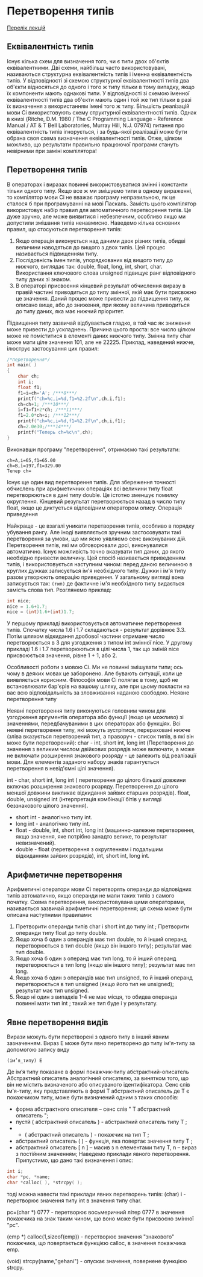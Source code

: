 # Перетворення типів

[Перелік лекцій](README.md)

## Еквівалентність типів
Існує кілька схем для визначення того, чи є типи двох об'єктів еквівалентними. Дві схеми, найбільш часто використовувані, називаються структурна еквівалентність типів і іменна еквівалентність типів. У відповідності зі схемою структурної еквівалентності типів два об'єкти відносяться до одного і того ж типу тільки в тому випадку, якщо їх компоненти мають однакові типи. У відповідності зі схемою іменної еквівалентності типів два об'єкти мають один і той же тип тільки в разі їх визначення з використанням імені того ж типу.
Більшість реалізацій мови Сі використовують схему структурної еквівалентності типів. Однак в книзі (Ritche, D.M. 1980 / The C Programming Language - Reference Manual / AT & T Bell Laboratories, Murray Hill, N.J. 07974) питання про еквівалентність типів ігнорується, і за будь-якої реалізації може бути обрана своя схема визначення еквівалентності типів. Отже, цілком можливо, що результати правильно працюючої програми стануть невірними при заміні компілятора!

## Перетворення типів
В операторах і виразах повинні використовуватися змінні і константи тільки одного типу. Якщо все ж ми змішуємо типи в одному вираженні, то компілятор мови Сі не вважає програму неправильною, як це сталося б при програмуванні на мові Паскаль. Замість цього компілятор використовує набір правил для автоматичного перетворення типів. Це дуже зручно, але може виявитися і небезпечним, особливо якщо ми допустили змішання типів ненавмисно. Наведемо кілька основних правил, що стосуються перетворення типів:

1.	Якщо операція виконується над даними двох різних типів, обидві величини наводяться до вищого з двох типів. Цей процес називається підвищенням типу.
2.	Послідовність імен типів, упорядкованих від вищого типу до нижчого, виглядає так: double, float, long, int, short, char. Використання ключового слова unsigned підвищує ранг відповідного типу даних зі знаком.
3.	В операторі присвоєння кінцевий результат обчислення виразу в правій частині приводиться до типу змінної, якій має бути присвоєно це значення. Даний процес може привести до підвищення типу, як описано вище, або до зниження, при якому величина приводиться до типу даних, яка має нижчий пріоритет.

Підвищення типу зазвичай відбувається гладко, в той час як зниження може привести до ускладнень. Причина цього проста: все число цілком може не поміститися в елементі даних нижчого типу. Змінна типу char може мати ціле значення 101, але не 22225.
Приклад, наведений нижче, ілюструє застосування цих правил:

```cpp
/*перетворення*/
int main( )
{
	char ch;
	int i; 
	float f1;
	f1=i=ch='A'; /***8***/
	printf("ch=%c,i=%d,f1=%2.2f\n",ch,i,f1);
	ch=ch+1; /***10***/
	i=f1=f1+2*ch; /***11***/
	f1=2.0*ch+i; /***12***/
	printf("ch=%c,i=%d,f1=%2.2f\n",ch,i,f1);
	ch=2.0e30;/***14***/
	printf("Теперь ch=%c\n",ch);
}
```
Виконавши програму "перетворення", отримаємо такі результати:
```
ch=A,i=65,f1=65.00
ch=B,i=197,f1=329.00
Тепер ch=
```

Існує ще один вид перетворення типів. Для збереження точності обчислень при арифметичних операціях всі величини типу float перетворюються в дані типу double. Це істотно зменшує помилку округлення. Кінцевий результат перетворюється назад в число типу float, якщо це диктується відповідним оператором опису.
Операція приведення

Найкраще - це взагалі уникати перетворення типів, особливо в порядку убування рангу. Але іноді виявляється зручним застосовувати такі перетворення за умови, що ми ясно уявляємо сенс виконуваних дій. Перетворення типів, які ми обговорювали досі, виконувалися автоматично. Існує можливість точно вказувати тип даних, до якого необхідно привести величину. Цей спосіб називається приведенням типів, і використовується наступним чином: перед даною величиною в круглих дужках записується ім'я необхідного типу. Дужки і ім'я типу разом утворюють операцію приведення. У загальному вигляді вона записується так: `(тип)` де фактичне ім'я необхідного типу видається замість слова тип.
Розглянемо приклад:

```cpp
int nice;
nice = 1.6+1.7;
nice = (int)1.6+(int)1.7;
```
У першому прикладі використовується автоматичне перетворення типів. Спочатку числа 1.6 і 1.7 складаються - результат дорівнює 3.3. Потім шляхом відкидання дробової частини отримане число перетворюється в 3 для узгодження з типом int змінної nice. У другому прикладі 1.6 і 1.7 перетворюються в цілі числа 1, так що зміній  nice присвоюється значення, рівне 1 + 1, або 2.

Особливості роботи з мовою Сі. Ми не повинні змішувати типи; ось чому в деяких мовах це заборонено. Але бувають ситуації, коли це виявляється корисним. Філософія мови Сі полягає в тому, щоб не встановлювати бар'єрів на вашому шляху, але при цьому покласти на вас всю відповідальність за зловживання наданою свободою.
Неявне перетворення типу

Неявні перетворення типу виконуються головним чином для узгодження аргументів оператора або функції (якщо це можливо) зі значеннями, передбачуваними в цих операторах або функціях. Всі неявні перетворення типу, які можуть зустрітися, перераховані нижче (зліва вказується перетворений тип, а праворуч - список типів, в які він може бути перетворений):
char - int, short int, long int (Перетворення до значення з великим числом двійкових розрядів може включати, а може не включати розширення знакового розряду - це залежить від реалізації мови. Для елементів заданого набору знаків гарантується перетворення в невід'ємні цілі значення).

int - char, short int, long int ( перетворення до цілого більшої довжини включає розширення знакового розряду. Перетворення до цілого меншої довжини викликає відкидання зайвих старших розрядів). float, double, unsigned int (інтерпретація комбінації бітів у вигляді беззнакового цілого значення).

- short int - аналогічно типу int.
- long int - аналогічно типу int.
- float - double, int, short int, long int (машинно-залежне перетворення, якщо значення, яке потрібно занадто велике, то результат невизначений).
- double - float (перетворення з округленням і подальшим відкиданням зайвих розрядів), int, short int, long int.

## Арифметичне перетворення
Арифметичні оператори мови Сі перетворять операнди до відповідних типів автоматично, якщо операнди не мали таких типів з самого початку. Схема перетворення, використовувана цими операторами, називається зазвичай арифметичні перетворення; ця схема може бути описана наступними правилами:
1.	Претворити операнди типів char і short int до типу int ; Претворити операнди типу float до типу double.
2.	Якщо хоча б один з операндів має тип double, то й інший операнд перетворюється в тип double (якщо він іншого типу); результат має тип double.
3.	Якщо хоча б один з операнд має тип long, то й інший операнд перетворюється в тип long (якщо він іншого типу); результат має тип long.
4.	Якщо хоча б один з операндів має тип unsigned, то й інший операнд перетворюється в тип unsigned (якщо його тип не unsigned); результат має тип unsigned.
5.	Якщо ні один з випадків 1-4 не має місця, то обидва операнда повинні мати тип int ; такий же тип буде і у результату.

## Явне перетворення видів
Вирази можуть бути перетворені з одного типу в інший явним зазначенням. Вираз E може бути явно перетворено до типу ім'я-типу за допомогою запису виду 

`(ім’я_типу) Е`

Де ім’я типу показане в формі 
покажчик-типу абстрактний-описатель
Абстрактний описатель аналогічний описателю, за винятком того, що він не містить визначеного або описуваного ідентифікатора. Сенс слів ім'я-типу, яку представляють в формі
Т абстрактний описатель
де Т є покажчиком типу, може бути визначений одним з таких способів:
- форма абстрактного описателя – сенс слів " Т абстрактний описатель ";
- пустй ( абстрактний описатель ) - абстрактний описатель типу Т ;
- * ( абстрактний описатель ) - покажчик на тип Т ;
- абстрактний описатель ( ) - функція, яка повертає значення типу Т ;
- абстрактний описатель [ n ] – масив з n елементами типу Т, n – вираз з постійним значенням;
Наведемо приклади явного перетворення. Припустимо, що дано такі визначення і опис:
```cpp
int i;
char *pc, *name; 
char *calloc( ), *strcpy( );
```
тоді можна навести такі приклади явних перетворень типів: 
(char) i - перетворює значення типу int в значення типу char.

pc=(char *) 0777 - перетворює восьмеричний літер 0777 в значення покажчика на знак таким чином, що воно може бути присвоєно змінної "pc".

(emp *) calloc(1,sizeof(emp)) - перетворює значення "знакового" покажчика, що повертається функцією calloc, в значення покажчика emp.

(void) strcpy(name,"gehani") - опускає значення, повернене функцією strcpy.

